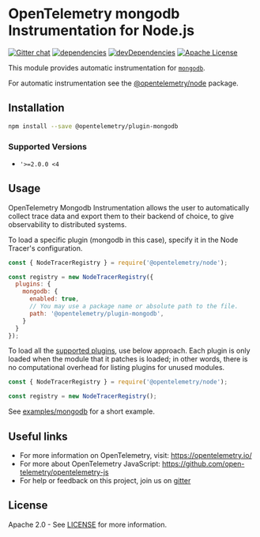 # OpenTelemetry mongodb Instrumentation for Node.js
[![Gitter chat][gitter-image]][gitter-url]
[![dependencies][dependencies-image]][dependencies-url]
[![devDependencies][devDependencies-image]][devDependencies-url]
[![Apache License][license-image]][license-image]

This module provides automatic instrumentation for [`mongodb`](https://github.com/mongodb/node-mongodb-native).

For automatic instrumentation see the
[@opentelemetry/node](https://github.com/open-telemetry/opentelemetry-js/tree/master/packages/opentelemetry-node) package.

## Installation

```bash
npm install --save @opentelemetry/plugin-mongodb
```
### Supported Versions
 - `'>=2.0.0 <4`

## Usage

OpenTelemetry Mongodb Instrumentation allows the user to automatically collect trace data and export them to their backend of choice, to give observability to distributed systems.

To load a specific plugin (mongodb in this case), specify it in the Node Tracer's configuration.
```js
const { NodeTracerRegistry } = require('@opentelemetry/node');

const registry = new NodeTracerRegistry({
  plugins: {
    mongodb: {
      enabled: true,
      // You may use a package name or absolute path to the file.
      path: '@opentelemetry/plugin-mongodb',
    }
  }
});
```

To load all the [supported plugins](https://github.com/open-telemetry/opentelemetry-js#plugins), use below approach. Each plugin is only loaded when the module that it patches is loaded; in other words, there is no computational overhead for listing plugins for unused modules.
```js
const { NodeTracerRegistry } = require('@opentelemetry/node');

const registry = new NodeTracerRegistry();
```

See [examples/mongodb](https://github.com/open-telemetry/opentelemetry-js/tree/master/examples/mongodb) for a short example.

## Useful links
- For more information on OpenTelemetry, visit: <https://opentelemetry.io/>
- For more about OpenTelemetry JavaScript: <https://github.com/open-telemetry/opentelemetry-js>
- For help or feedback on this project, join us on [gitter][gitter-url]

## License

Apache 2.0 - See [LICENSE][license-url] for more information.

[gitter-image]: https://badges.gitter.im/open-telemetry/opentelemetry-js.svg
[gitter-url]: https://gitter.im/open-telemetry/opentelemetry-node?utm_source=badge&utm_medium=badge&utm_campaign=pr-badge&utm_content=badge
[license-url]: https://github.com/open-telemetry/opentelemetry-js/blob/master/LICENSE
[license-image]: https://img.shields.io/badge/license-Apache_2.0-green.svg?style=flat
[dependencies-image]: https://david-dm.org/open-telemetry/opentelemetry-js/status.svg?path=packages/opentelemetry-plugin-mongodb
[dependencies-url]: https://david-dm.org/open-telemetry/opentelemetry-js?path=packages%2Fopentelemetry-plugin-mongodb
[devDependencies-image]: https://david-dm.org/open-telemetry/opentelemetry-js/dev-status.svg?path=packages/opentelemetry-plugin-mongodb
[devDependencies-url]: https://david-dm.org/open-telemetry/opentelemetry-js?path=packages%2Fopentelemetry-plugin-mongodb&type=dev

